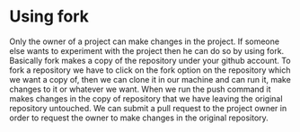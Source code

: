 # Using fork

Only the owner of a project can make changes in the project. If someone else wants to experiment with the project then he can do so by using fork. Basically fork makes a copy of the repository under your github account. To fork a repository we have to click on the fork option on the repository which we want a copy of, then we can clone it in our machine and can run it, make changes to it or whatever we want. When we run the push command it makes changes in the copy of repository that we have leaving the original repository untouched. We can submit a pull request to the project owner in order to request the owner to make changes in the original repository.
